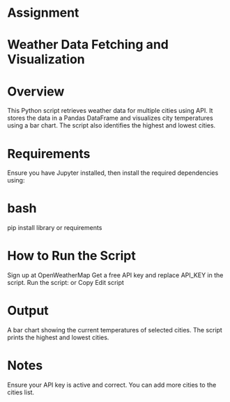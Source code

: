 # Assignment
# Weather Data Fetching and Visualization

# Overview
This Python script retrieves weather data for multiple cities using API. It stores the data in a Pandas DataFrame and visualizes city temperatures using a bar chart. The script also identifies the highest and lowest cities.

# Requirements
Ensure you have Jupyter installed, then install the required dependencies using:

# bash
pip install library or requirements


# How to Run the Script
Sign up at OpenWeatherMap
Get a free API key and replace API_KEY in the script.
Run the script:
or
Copy
Edit
script

# Output
A bar chart showing the current temperatures of selected cities.
The script prints the highest and lowest cities.

# Notes
Ensure your API key is active and correct.
You can add more cities to the cities list.
